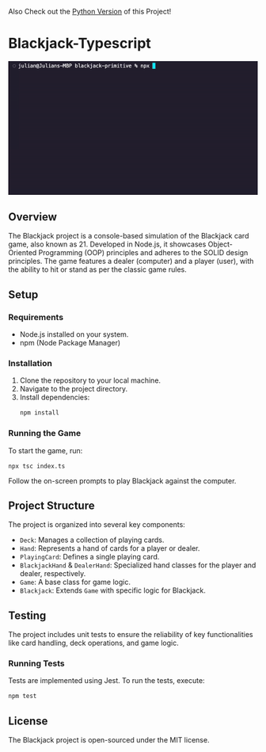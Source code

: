 Also Check out the [Python Version](https://github.com/jll38/pyBlackjack) of this Project!

# Blackjack-Typescript
![image](./images/blackjack.gif)

## Overview
The Blackjack project is a console-based simulation of the Blackjack card game, also known as 21. Developed in Node.js, it showcases Object-Oriented Programming (OOP) principles and adheres to the SOLID design principles. The game features a dealer (computer) and a player (user), with the ability to hit or stand as per the classic game rules.

## Setup

### Requirements
- Node.js installed on your system.
- npm (Node Package Manager)

### Installation
1. Clone the repository to your local machine.
2. Navigate to the project directory.
3. Install dependencies:
   ```bash
   npm install
   ```

### Running the Game
To start the game, run:
```
npx tsc index.ts
```
Follow the on-screen prompts to play Blackjack against the computer.

## Project Structure
The project is organized into several key components:

- `Deck`: Manages a collection of playing cards.
- `Hand`: Represents a hand of cards for a player or dealer.
- `PlayingCard`: Defines a single playing card.
- `BlackjackHand` & `DealerHand`: Specialized hand classes for the player and dealer, respectively.
- `Game`: A base class for game logic.
- `Blackjack`: Extends `Game` with specific logic for Blackjack.

## Testing
The project includes unit tests to ensure the reliability of key functionalities like card handling, deck operations, and game logic.

### Running Tests
Tests are implemented using Jest. To run the tests, execute:
```bash
npm test
```
## License
The Blackjack project is open-sourced under the MIT license.
